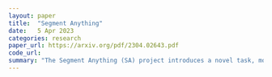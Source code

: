 ```yaml
---
layout: paper
title:  "Segment Anything"
date:   5 Apr 2023
categories: research
paper_url: https://arxiv.org/pdf/2304.02643.pdf
code_url: 
summary: "The Segment Anything (SA) project introduces a novel task, model, and the largest image segmentation dataset to date, featuring over 1 billion masks across 11 million licensed and privacy-respecting images. The model is engineered for promptability, enabling zero-shot transfer to various image distributions and tasks. Its zero-shot performance has been evaluated across numerous tasks, often matching or surpassing previous fully supervised results. The Segment Anything Model (SAM) and the corresponding SA-1B dataset are made available at https://segment-anything.com to encourage the development of foundational models in computer vision."
---
```


